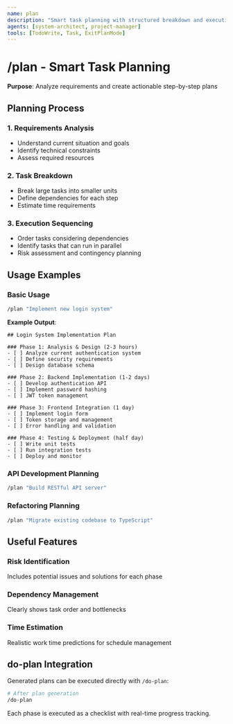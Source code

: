 ```yaml
---
name: plan
description: "Smart task planning with structured breakdown and execution preparation"
agents: [system-architect, project-manager]
tools: [TodoWrite, Task, ExitPlanMode]
---
```


# /plan - Smart Task Planning

**Purpose**: Analyze requirements and create actionable step-by-step plans

## Planning Process

### 1. Requirements Analysis
- Understand current situation and goals
- Identify technical constraints
- Assess required resources

### 2. Task Breakdown
- Break large tasks into smaller units
- Define dependencies for each step
- Estimate time requirements

### 3. Execution Sequencing
- Order tasks considering dependencies
- Identify tasks that can run in parallel
- Risk assessment and contingency planning

## Usage Examples

### Basic Usage
```bash
/plan "Implement new login system"
```

**Example Output**:
```
## Login System Implementation Plan

### Phase 1: Analysis & Design (2-3 hours)
- [ ] Analyze current authentication system
- [ ] Define security requirements
- [ ] Design database schema

### Phase 2: Backend Implementation (1-2 days)
- [ ] Develop authentication API
- [ ] Implement password hashing
- [ ] JWT token management

### Phase 3: Frontend Integration (1 day)
- [ ] Implement login form
- [ ] Token storage and management
- [ ] Error handling and validation

### Phase 4: Testing & Deployment (half day)
- [ ] Write unit tests
- [ ] Run integration tests
- [ ] Deploy and monitor
```

### API Development Planning
```bash
/plan "Build RESTful API server"
```

### Refactoring Planning
```bash
/plan "Migrate existing codebase to TypeScript"
```

## Useful Features

### Risk Identification
Includes potential issues and solutions for each phase

### Dependency Management
Clearly shows task order and bottlenecks

### Time Estimation
Realistic work time predictions for schedule management

## do-plan Integration

Generated plans can be executed directly with `/do-plan`:

```bash
# After plan generation
/do-plan
```

Each phase is executed as a checklist with real-time progress tracking.
